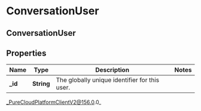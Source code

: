 # ConversationUser

## ConversationUser

## Properties

|Name | Type | Description | Notes|
|------------ | ------------- | ------------- | -------------|
| **_id** | **String** | The globally unique identifier for this user. | |



_PureCloudPlatformClientV2@156.0.0_
